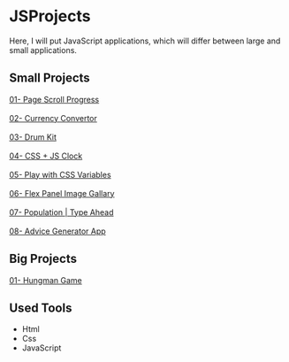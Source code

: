 # JSProjects

Here, I will put JavaScript applications, which will differ between large and small applications.

## Small Projects

<a href="https://omarshabann.github.io/JSProjects/01-PageScrollProgress/index.html">01- Page Scroll Progress</a>
<br><br>
<a href="https://omarshabann.github.io/JSProjects/02-CurrencyConvertor/index.html">02- Currency Convertor</a>
<br><br>
<a href="https://omarshabann.github.io/JSProjects/03-DrumKit/index.html">03- Drum Kit</a>
<br><br>
<a href="https://omarshabann.github.io/JSProjects/04-clock/Index.html">04- CSS + JS Clock</a>
<br><br>
<a href="https://omarshabann.github.io/JSProjects/05-CSSVariables/index.html">05- Play with CSS Variables</a>
<br><br>
<a href="https://omarshabann.github.io/JSProjects/06-FlexPanelImageGallary/index.html">06- Flex Panel Image Gallary</a>
<br><br>
<a href="https://omarshabann.github.io/JSProjects/07-Population/index.html">07- Population | Type Ahead</a>
<br><br>
<a href="https://omarshabann.github.io/JSProjects/08-AdviceGeneratorApp/index.html">08- Advice Generator App</a>

## Big Projects

<a href="https://omarshabann.github.io/HungmanGame/">01- Hungman Game</a>

## Used Tools

- Html
- Css
- JavaScript
